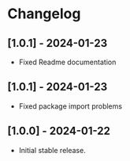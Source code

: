# Changelog

## [1.0.1] - 2024-01-23

- Fixed Readme documentation

## [1.0.1] - 2024-01-23

- Fixed package import problems

## [1.0.0] - 2024-01-22

- Initial stable release.
